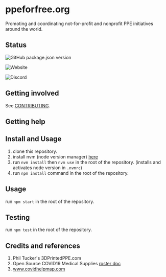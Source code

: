 # ppeforfree.org

Promoting and coordinating not-for-profit and nonprofit PPE initiatives around the world.

## Status

![GitHub package.json version](https://img.shields.io/github/package-json/v/PPEForFree/ppeforfree)

![Website](https://img.shields.io/website?down_color=red&down_message=offline&up_color=green&up_message=online&url=https%3A%2F%2Fppeforfree.org)

![Discord](https://img.shields.io/discord/697286781208363078)

## Getting involved

See [CONTRIBUTING](CONTRIBUTING.md).

## Getting help

## Install and Usage

1. clone this repository.
2. install nvm (node version manager) [here](https://github.com/nvm-sh/nvm#install--update-script)
3. run `nvm install` then `nvm use` in the root of the repository. (installs and activates node version in `.nvmrc`)
4. run `npm install` command in the root of the repository.

## Usage

run `npm start` in the root of the repository.

## Testing

run `npm test` in the root of the repository.

## Credits and references

1. Phil Tucker's 3DPrintedPPE.com
2. Open Source COVID19 Medical Supplies [roster doc](https://docs.google.com/spreadsheets/d/1JH5uL3WW6PwvwFRe4wqXkheK0-jcGYqaPmb9J3Dr6Ac/edit?fbclid=IwAR3FX_xPe-bYbXQmjsXF5FUr7aISp27wGwHXuNIWzh92ScdQQSgVVrbixBo#gid=179139280)
3. www.covidhelpmap.com
